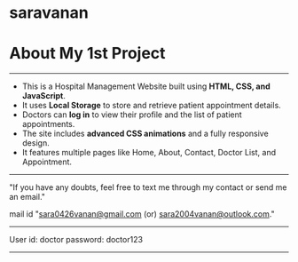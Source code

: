 # saravanan
# About My 1st Project

---

- This is a Hospital Management Website built using **HTML, CSS, and JavaScript**.  
- It uses **Local Storage** to store and retrieve patient appointment details.  
- Doctors can **log in** to view their profile and the list of patient appointments.  
- The site includes **advanced CSS animations** and a fully responsive design.  
- It features multiple pages like Home, About, Contact, Doctor List, and Appointment.

---

"If you have any doubts, feel free to text me through my contact or send me an email."

mail id "sara0426vanan@gmail.com (or) sara2004vanan@outlook.com."

---

User id: doctor
password: doctor123



---

